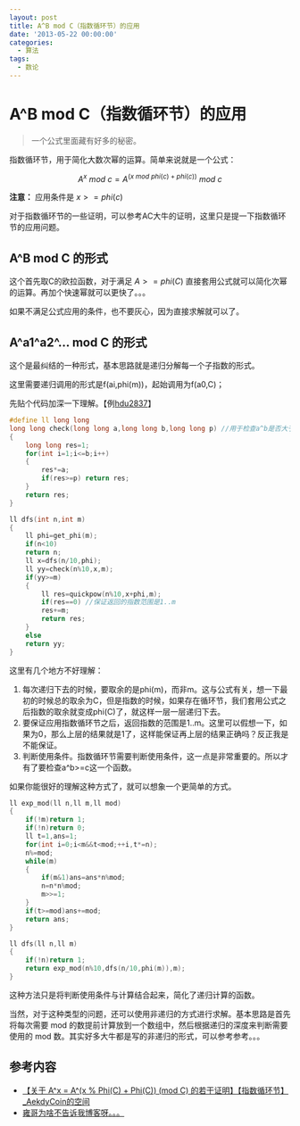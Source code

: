 ```yaml
---
layout: post
title: A^B mod C（指数循环节）的应用
date: '2013-05-22 00:00:00'
categories:
  - 算法
tags:
  - 数论
---
```


# A^B mod C（指数循环节）的应用
> 一个公式里面藏有好多的秘密。

指数循环节，用于简化大数次幂的运算。简单来说就是一个公式：

$${A}^{x}\ {mod}\ {c}={A}^{(x\ {mod}\ phi(c)+phi(c))}\ mod\ c$$

**注意：** 应用条件是 $x>=phi(c)$

对于指数循环节的一些证明，可以参考AC大牛的证明，这里只是提一下指数循环节的应用问题。

## A^B mod C 的形式

这个首先取C的欧拉函数，对于满足 $A>=phi(C)$ 直接套用公式就可以简化次幂的运算。再加个快速幂就可以更快了。。。

如果不满足公式应用的条件，也不要灰心，因为直接求解就可以了。

## A^a1^a2^... mod C 的形式

这个是最纠结的一种形式，基本思路就是递归分解每一个子指数的形式。

这里需要递归调用的形式是f(ai,phi(m))，起始调用为f(a0,C)；

先贴个代码加深一下理解。【例[hdu2837](http://acm.hdu.edu.cn/showproblem.php?pid=2837)】

```cpp
#define ll long long
long long check(long long a,long long b,long long p) //用于检查a^b是否大于p
{
    long long res=1;
    for(int i=1;i<=b;i++)
    {
        res*=a;
        if(res>=p) return res;
    }
    return res;
}

ll dfs(int n,int m)
{
    ll phi=get_phi(m);
    if(n<10)
    return n;
    ll x=dfs(n/10,phi);
    ll yy=check(n%10,x,m);
    if(yy>=m)
    {
        ll res=quickpow(n%10,x+phi,m);
        if(res==0) //保证返回的指数范围是1..m
        res+=m;
        return res;
    }
    else
    return yy;
}
```

这里有几个地方不好理解：

1. 每次递归下去的时候，要取余的是phi(m)，而非m。这与公式有关，想一下最初的时候总的取余为C，但是指数的时候，如果存在循环节，我们套用公式之后指数的取余就变成phi(C)了，就这样一层一层递归下去。
2. 要保证应用指数循环节之后，返回指数的范围是1..m。这里可以假想一下，如果为0，那么上层的结果就是1了，这样能保证再上层的结果正确吗？反正我是不能保证。
3. 判断使用条件。指数循环节需要判断使用条件，这一点是非常重要的。所以才有了要检查a^b>=c这一个函数。

如果你能很好的理解这种方式了，就可以想象一个更简单的方式。

```cpp
ll exp_mod(ll n,ll m,ll mod)
{
    if(!m)return 1;
    if(!n)return 0;
    ll t=1,ans=1;
    for(int i=0;i<m&&t<mod;++i,t*=n);
    n%=mod;
    while(m)
    {
        if(m&1)ans=ans*n%mod;
        n=n*n%mod;
        m>>=1;
    }
    if(t>=mod)ans+=mod;
    return ans;
}

ll dfs(ll n,ll m)
{
    if(!n)return 1;
    return exp_mod(n%10,dfs(n/10,phi(m)),m);
}
```

这种方法只是将判断使用条件与计算结合起来，简化了递归计算的函数。

当然，对于这种类型的问题，还可以使用非递归的方式进行求解。基本思路是首先将每次需要 mod 的数提前计算放到一个数组中，然后根据递归的深度来判断需要使用的 mod 数。其实好多大牛都是写的非递归的形式，可以参考参考。。。

## 参考内容

+ [【关于 A^x = A^(x % Phi(C) + Phi(C)) (mod C) 的若干证明】【指数循环节】_AekdyCoin的空间](http://hi.baidu.com/aekdycoin/item/e493adc9a7c0870bad092fd9)
+ [雍哥为啥不告诉我博客呀。。。](http://orz)
